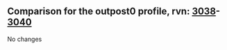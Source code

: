 ## Comparison for the outpost0 profile, rvn: [3038](https://github.com/PRO100KatYT/FortniteProfileRevisions/tree/main/profiles/outpost0/3038%20outpost0.json)-[3040](https://github.com/PRO100KatYT/FortniteProfileRevisions/tree/main/profiles/outpost0/3040%20outpost0.json)

No changes
